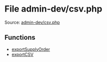 File admin-dev/csv.php
=========

Source: [admin-dev/csv.php](https://github.com/PrestaShop/PrestaShop/blob/1.5.0.3/admin-dev/csv.php)



Functions
---------

* [exportSupplyOrder](function.exportSupplyOrder.md)
* [exportCSV](function.exportCSV.md)
